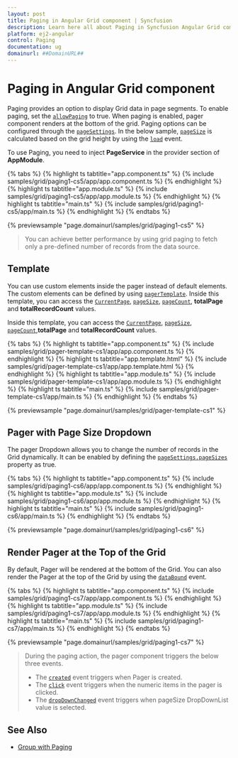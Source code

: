 ```yaml
---
layout: post
title: Paging in Angular Grid component | Syncfusion
description: Learn here all about Paging in Syncfusion Angular Grid component of Syncfusion Essential JS 2 and more.
platform: ej2-angular
control: Paging 
documentation: ug
domainurl: ##DomainURL##
---
```


# Paging in Angular Grid component

Paging provides an option to display Grid data in page segments. To enable paging, set the [`allowPaging`](https://ej2.syncfusion.com/angular/documentation/api/grid/#allowpaging) to true. When paging is enabled, pager component renders at the bottom of the grid. Paging options can be configured through the [`pageSettings`](https://ej2.syncfusion.com/angular/documentation/api/grid/pageSettings). In the below sample, [`pageSize`](https://ej2.syncfusion.com/angular/documentation/api/grid/pageSettings/#pagesize) is calculated based on the grid height by using the [`load`](https://ej2.syncfusion.com/angular/documentation/api/grid/#load) event.

To use Paging, you need to inject **PageService** in the provider section of **AppModule**.

{% tabs %}
{% highlight ts tabtitle="app.component.ts" %}
{% include samples/grid/paging1-cs5/app/app.component.ts %}
{% endhighlight %}
{% highlight ts tabtitle="app.module.ts" %}
{% include samples/grid/paging1-cs5/app/app.module.ts %}
{% endhighlight %}
{% highlight ts tabtitle="main.ts" %}
{% include samples/grid/paging1-cs5/app/main.ts %}
{% endhighlight %}
{% endtabs %}
  
{% previewsample "page.domainurl/samples/grid/paging1-cs5" %}

> You can achieve better performance by using grid paging to fetch only a pre-defined number of records from the data source.

## Template

You can use custom elements inside the pager instead of default elements. The custom elements can be defined by using [`pagerTemplate`](https://ej2.syncfusion.com/angular/documentation/api/grid/pageSettings/#template). Inside this template, you can access the [`CurrentPage`](https://ej2.syncfusion.com/angular/documentation/api/grid/pageSettings/#currentpage), [`pageSize`](https://ej2.syncfusion.com/angular/documentation/api/grid/pageSettings/#pagesize), [`pageCount`](https://ej2.syncfusion.com/angular/documentation/api/grid/pageSettings/#pagecount), **totalPage** and **totalRecordCount** values.

Inside this template, you can access the [`CurrentPage`](https://ej2.syncfusion.com/angular/documentation/api/grid/pageSettings/#currentpage), [`pageSize`](https://ej2.syncfusion.com/angular/documentation/api/grid/pageSettings/#pagesize), [`pageCount`](https://ej2.syncfusion.com/angular/documentation/api/grid/pageSettings/#pagecount),**totalPage** and **totalRecordCount** values.

{% tabs %}
{% highlight ts tabtitle="app.component.ts" %}
{% include samples/grid/pager-template-cs1/app/app.component.ts %}
{% endhighlight %}
{% highlight ts tabtitle="app.template.html" %}
{% include samples/grid/pager-template-cs1/app/app.template.html %}
{% endhighlight %}
{% highlight ts tabtitle="app.module.ts" %}
{% include samples/grid/pager-template-cs1/app/app.module.ts %}
{% endhighlight %}
{% highlight ts tabtitle="main.ts" %}
{% include samples/grid/pager-template-cs1/app/main.ts %}
{% endhighlight %}
{% endtabs %}
  
{% previewsample "page.domainurl/samples/grid/pager-template-cs1" %}

## Pager with Page Size Dropdown

The pager Dropdown allows you to change the number of records in the Grid dynamically. It can be enabled by defining the [`pageSettings.pageSizes`](https://ej2.syncfusion.com/angular/documentation/api/grid/pageSettings/#pagesizes) property as true.

{% tabs %}
{% highlight ts tabtitle="app.component.ts" %}
{% include samples/grid/paging1-cs6/app/app.component.ts %}
{% endhighlight %}
{% highlight ts tabtitle="app.module.ts" %}
{% include samples/grid/paging1-cs6/app/app.module.ts %}
{% endhighlight %}
{% highlight ts tabtitle="main.ts" %}
{% include samples/grid/paging1-cs6/app/main.ts %}
{% endhighlight %}
{% endtabs %}
  
{% previewsample "page.domainurl/samples/grid/paging1-cs6" %}

## Render Pager at the Top of the Grid

By default, Pager will be rendered at the bottom of the Grid. You can also render the Pager at the top of the Grid by using the [`dataBound`](https://ej2.syncfusion.com/angular/documentation/api/grid/#databound) event.

{% tabs %}
{% highlight ts tabtitle="app.component.ts" %}
{% include samples/grid/paging1-cs7/app/app.component.ts %}
{% endhighlight %}
{% highlight ts tabtitle="app.module.ts" %}
{% include samples/grid/paging1-cs7/app/app.module.ts %}
{% endhighlight %}
{% highlight ts tabtitle="main.ts" %}
{% include samples/grid/paging1-cs7/app/main.ts %}
{% endhighlight %}
{% endtabs %}
  
{% previewsample "page.domainurl/samples/grid/paging1-cs7" %}

> During the paging action, the pager component triggers the below three events.
> * The [`created`](https://ej2.syncfusion.com/angular/documentation/api/pager/pagerModel/#created) event triggers when Pager is created.
> * The [`click`](https://ej2.syncfusion.com/angular/documentation/api/pager/pagerModel/#click) event triggers when the numeric items in the pager is clicked.
> * The [`dropDownChanged`](https://ej2.syncfusion.com/angular/documentation/api/pager/pagerModel/#dropdownchanged) event triggers when pageSize DropDownList value is selected.

## See Also

* [Group with Paging](./grouping/grouping/#group-with-paging)
